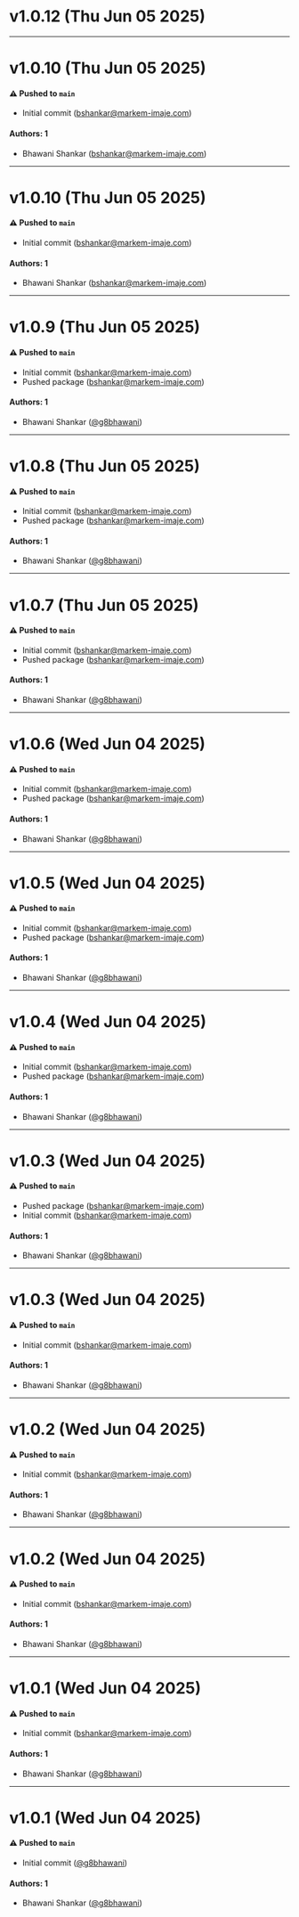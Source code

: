 # v1.0.12 (Thu Jun 05 2025)



---

# v1.0.10 (Thu Jun 05 2025)

#### ⚠️ Pushed to `main`

- Initial commit (bshankar@markem-imaje.com)

#### Authors: 1

- Bhawani Shankar (bshankar@markem-imaje.com)

---

# v1.0.10 (Thu Jun 05 2025)

#### ⚠️ Pushed to `main`

- Initial commit (bshankar@markem-imaje.com)

#### Authors: 1

- Bhawani Shankar (bshankar@markem-imaje.com)

---

# v1.0.9 (Thu Jun 05 2025)

#### ⚠️ Pushed to `main`

- Initial commit (bshankar@markem-imaje.com)
- Pushed package (bshankar@markem-imaje.com)

#### Authors: 1

- Bhawani Shankar ([@g8bhawani](https://github.com/g8bhawani))

---

# v1.0.8 (Thu Jun 05 2025)

#### ⚠️ Pushed to `main`

- Initial commit (bshankar@markem-imaje.com)
- Pushed package (bshankar@markem-imaje.com)

#### Authors: 1

- Bhawani Shankar ([@g8bhawani](https://github.com/g8bhawani))

---

# v1.0.7 (Thu Jun 05 2025)

#### ⚠️ Pushed to `main`

- Initial commit (bshankar@markem-imaje.com)
- Pushed package (bshankar@markem-imaje.com)

#### Authors: 1

- Bhawani Shankar ([@g8bhawani](https://github.com/g8bhawani))

---

# v1.0.6 (Wed Jun 04 2025)

#### ⚠️ Pushed to `main`

- Initial commit (bshankar@markem-imaje.com)
- Pushed package (bshankar@markem-imaje.com)

#### Authors: 1

- Bhawani Shankar ([@g8bhawani](https://github.com/g8bhawani))

---

# v1.0.5 (Wed Jun 04 2025)

#### ⚠️ Pushed to `main`

- Initial commit (bshankar@markem-imaje.com)
- Pushed package (bshankar@markem-imaje.com)

#### Authors: 1

- Bhawani Shankar ([@g8bhawani](https://github.com/g8bhawani))

---

# v1.0.4 (Wed Jun 04 2025)

#### ⚠️ Pushed to `main`

- Initial commit (bshankar@markem-imaje.com)
- Pushed package (bshankar@markem-imaje.com)

#### Authors: 1

- Bhawani Shankar ([@g8bhawani](https://github.com/g8bhawani))

---

# v1.0.3 (Wed Jun 04 2025)

#### ⚠️ Pushed to `main`

- Pushed package (bshankar@markem-imaje.com)
- Initial commit (bshankar@markem-imaje.com)

#### Authors: 1

- Bhawani Shankar ([@g8bhawani](https://github.com/g8bhawani))

---

# v1.0.3 (Wed Jun 04 2025)

#### ⚠️ Pushed to `main`

- Initial commit (bshankar@markem-imaje.com)

#### Authors: 1

- Bhawani Shankar ([@g8bhawani](https://github.com/g8bhawani))

---

# v1.0.2 (Wed Jun 04 2025)

#### ⚠️ Pushed to `main`

- Initial commit (bshankar@markem-imaje.com)

#### Authors: 1

- Bhawani Shankar ([@g8bhawani](https://github.com/g8bhawani))

---

# v1.0.2 (Wed Jun 04 2025)

#### ⚠️ Pushed to `main`

- Initial commit (bshankar@markem-imaje.com)

#### Authors: 1

- Bhawani Shankar ([@g8bhawani](https://github.com/g8bhawani))

---

# v1.0.1 (Wed Jun 04 2025)

#### ⚠️ Pushed to `main`

- Initial commit (bshankar@markem-imaje.com)

#### Authors: 1

- Bhawani Shankar ([@g8bhawani](https://github.com/g8bhawani))

---

# v1.0.1 (Wed Jun 04 2025)

#### ⚠️ Pushed to `main`

- Initial commit ([@g8bhawani](https://github.com/g8bhawani))

#### Authors: 1

- Bhawani Shankar ([@g8bhawani](https://github.com/g8bhawani))
